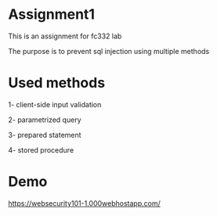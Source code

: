 # Assignment1
This is an assignment for fc332 lab 

The purpose is to prevent sql injection using multiple methods

# Used methods

1- client-side input validation

2- parametrized query

3- prepared statement 

4- stored procedure 

# Demo

https://websecurity101-1.000webhostapp.com/
